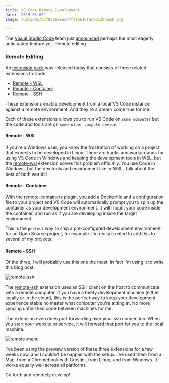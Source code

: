 ```yaml
---
title: VS Code Remote Development
date: '2019-05-02'
image: /uploads/bcf0ca90ceed4fc1ae16fac7b13bbaa2.jpg

---
```


The [Visual Studio Code](https://code.visualstudio.com/) team just [announced](https://cda.ms/RN) perhaps the most eagerly anticipated feature yet.  Remote editing.

<!-- more -->


### Remote Editing

An [extension pack](https://aka.ms/VSCodeRemoteExtensionPack) was released today that consists of three related extensions to Code.

* [Remote - WSL](https://marketplace.visualstudio.com/items?itemName=ms-vscode-remote.remote-wsl)
* [Remote - Container](https://marketplace.visualstudio.com/items?itemName=ms-vscode-remote.remote-containers)
* [Remote - SSH](https://marketplace.visualstudio.com/items?itemName=ms-vscode-remote.remote-ssh)

These extensions enable development from a local VS Code instance against a remote environment.  And they're a dream come true for me.

Each of these extensions allows you to run VS Code on `some computer` but the code and tools are on `some other compute device`.

#### Remote - WSL 

If you're a Windows user, you know the frustration of working on a project that expects to be developed in Linux.  There are hacks and workarounds for using VS Code in Windows and keeping the development tools in WSL, but the [remote-wsl](https://marketplace.visualstudio.com/items?itemName=ms-vscode-remote.remote-wsl) extension solves this problem officially.  You use Code in Windows, but the dev tools and environment live in WSL.  Talk about the best of both worlds!

#### Remote - Container

With the [remote-containers](https://marketplace.visualstudio.com/items?itemName=ms-vscode-remote.remote-containers) plugin, you add a Dockerfile and a configuration file to your project and VS Code will automatically prompt you to spin up the container as your development environment.  It will mount your code inside the container, and run as if you are developing inside the target environment. 

This is the `perfect` way to ship a pre-configured development environment for an Open Source project, for example.  I'm really excited to add this to several of my projects.

#### Remote - SSH
Of the three, I will probably use this one the most.  In fact I'm using it to write this blog post.

![remote-ssh](https://content.brian.dev/uploads/afdd188f9ccd4adda98409d7f01645b5.png)

The [remote-ssh](https://marketplace.visualstudio.com/items?itemName=ms-vscode-remote.remote-ssh) extension uses an SSH client on the host to communicate with a remote computer.  If you have a beefy development machine (either locally or in the cloud), this is the perfect way to keep your development experience stable no matter what computer you're sitting at.  No more syncing unfinished code between machines for me.

The extension even does port forwarding over your ssh connection.  When you start your website or service, it will forward that port for you to the local machine.

![remote-menu](https://content.brian.dev/uploads/574d06da72da4c9892a9fc3d4f0543db.png)

I've been using the preview version of these three extensions for a few weeks now, and I couldn't be happier with the setup.  I've used them from a Mac, from a Chromebook with Crostini, from Linux, and from Windows.  It works equally well across all platforms.

Go forth and remotely develop!

